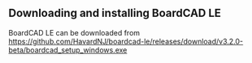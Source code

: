 ## Downloading and installing BoardCAD LE
BoardCAD LE can be downloaded from https://github.com/HavardNJ/boardcad-le/releases/download/v3.2.0-beta/boardcad_setup_windows.exe

